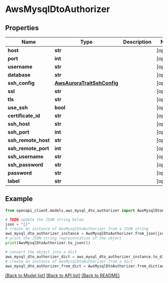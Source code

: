 # AwsMysqlDtoAuthorizer


## Properties

Name | Type | Description | Notes
------------ | ------------- | ------------- | -------------
**host** | **str** |  | [optional] 
**port** | **int** |  | [optional] 
**username** | **str** |  | [optional] 
**database** | **str** |  | [optional] 
**ssh_config** | [**AwsAuroraTraitSshConfig**](AwsAuroraTraitSshConfig.md) |  | [optional] 
**ssl** | **str** |  | [optional] 
**tls** | **str** |  | [optional] 
**use_ssh** | **bool** |  | [optional] 
**certificate_id** | **str** |  | [optional] 
**ssh_host** | **str** |  | [optional] 
**ssh_port** | **int** |  | [optional] 
**ssh_remote_host** | **str** |  | [optional] 
**ssh_remote_port** | **int** |  | [optional] 
**ssh_username** | **str** |  | [optional] 
**ssh_password** | **str** |  | [optional] 
**password** | **str** |  | [optional] 
**label** | **str** |  | [optional] 

## Example

```python
from openapi_client.models.aws_mysql_dto_authorizer import AwsMysqlDtoAuthorizer

# TODO update the JSON string below
json = "{}"
# create an instance of AwsMysqlDtoAuthorizer from a JSON string
aws_mysql_dto_authorizer_instance = AwsMysqlDtoAuthorizer.from_json(json)
# print the JSON string representation of the object
print(AwsMysqlDtoAuthorizer.to_json())

# convert the object into a dict
aws_mysql_dto_authorizer_dict = aws_mysql_dto_authorizer_instance.to_dict()
# create an instance of AwsMysqlDtoAuthorizer from a dict
aws_mysql_dto_authorizer_from_dict = AwsMysqlDtoAuthorizer.from_dict(aws_mysql_dto_authorizer_dict)
```
[[Back to Model list]](../README.md#documentation-for-models) [[Back to API list]](../README.md#documentation-for-api-endpoints) [[Back to README]](../README.md)



